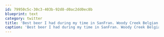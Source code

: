 ```yaml
---
id: 79950c5c-30c3-403b-92d8-d0ac2dd0ec8b
blueprint: text
category: twitter
title: 'Best beer I had during my time in SanFran. Woody Creek Belgian White: /beers'
caption: 'Best beer I had during my time in SanFran. Woody Creek Belgian White: /beers'
---
```

